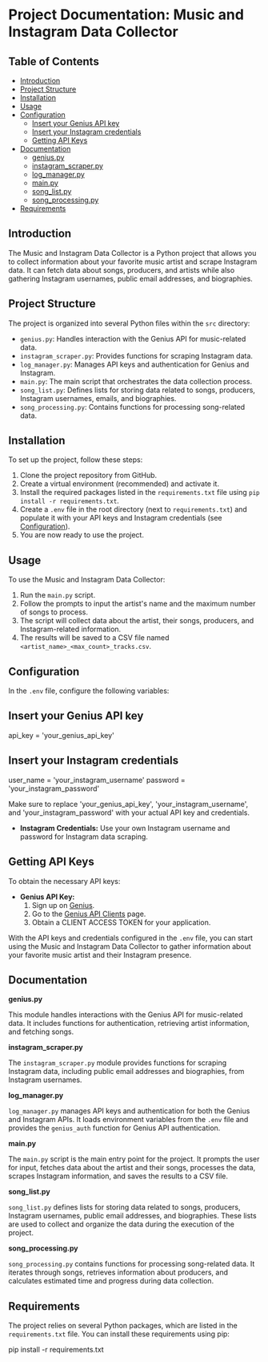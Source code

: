 # Project Documentation: Music and Instagram Data Collector

## Table of Contents

- [Introduction](#introduction)
- [Project Structure](#project-structure)
- [Installation](#installation)
- [Usage](#usage)
- [Configuration](#configuration)
  - [Insert your Genius API key](#Insert-your-Genius-API-key)
  - [Insert your Instagram credentials](Insert-your-Instagram-credentials)
  - [Getting API Keys](#getting-api-keys)
- [Documentation](#documentation)
  - [genius.py](#geniuspy)
  - [instagram_scraper.py](#instagram_scraperpy)
  - [log_manager.py](#log_managerpy)
  - [main.py](#mainpy)
  - [song_list.py](#song_listpy)
  - [song_processing.py](#song_processingpy)
- [Requirements](#requirements)

## Introduction

The Music and Instagram Data Collector is a Python project that allows you to collect information about your favorite music artist and scrape Instagram data. It can fetch data about songs, producers, and artists while also gathering Instagram usernames, public email addresses, and biographies.

## Project Structure

The project is organized into several Python files within the `src` directory:

- `genius.py`: Handles interaction with the Genius API for music-related data.
- `instagram_scraper.py`: Provides functions for scraping Instagram data.
- `log_manager.py`: Manages API keys and authentication for Genius and Instagram.
- `main.py`: The main script that orchestrates the data collection process.
- `song_list.py`: Defines lists for storing data related to songs, producers, Instagram usernames, emails, and biographies.
- `song_processing.py`: Contains functions for processing song-related data.

## Installation

To set up the project, follow these steps:

1. Clone the project repository from GitHub.
2. Create a virtual environment (recommended) and activate it.
3. Install the required packages listed in the `requirements.txt` file using `pip install -r requirements.txt`.
4. Create a `.env` file in the root directory (next to `requirements.txt`) and populate it with your API keys and Instagram credentials (see [Configuration](#configuration)).
5. You are now ready to use the project.

## Usage

To use the Music and Instagram Data Collector:

1. Run the `main.py` script.
2. Follow the prompts to input the artist's name and the maximum number of songs to process.
3. The script will collect data about the artist, their songs, producers, and Instagram-related information.
4. The results will be saved to a CSV file named `<artist_name>_<max_count>_tracks.csv`.

## Configuration

In the `.env` file, configure the following variables:

## Insert your Genius API key
api_key = 'your_genius_api_key'

## Insert your Instagram credentials
user_name = 'your_instagram_username'
password = 'your_instagram_password'

Make sure to replace 'your_genius_api_key', 'your_instagram_username', and 'your_instagram_password' with your actual API key and credentials.

- **Instagram Credentials:** Use your own Instagram username and password for Instagram data scraping.


## Getting API Keys

To obtain the necessary API keys:

- **Genius API Key:**
  1. Sign up on [Genius](https://genius.com/).
  2. Go to the [Genius API Clients](https://genius.com/api-clients) page.
  3. Obtain a CLIENT ACCESS TOKEN for your application.

With the API keys and credentials configured in the `.env` file, you can start using the Music and Instagram Data Collector to gather information about your favorite music artist and their Instagram presence.

## Documentation

**genius.py**

This module handles interactions with the Genius API for music-related data. It includes functions for authentication, retrieving artist information, and fetching songs.

**instagram_scraper.py**

The `instagram_scraper.py` module provides functions for scraping Instagram data, including public email addresses and biographies, from Instagram usernames.

**log_manager.py**

`log_manager.py` manages API keys and authentication for both the Genius and Instagram APIs. It loads environment variables from the `.env` file and provides the `genius_auth` function for Genius API authentication.

**main.py**

The `main.py` script is the main entry point for the project. It prompts the user for input, fetches data about the artist and their songs, processes the data, scrapes Instagram information, and saves the results to a CSV file.

**song_list.py**

`song_list.py` defines lists for storing data related to songs, producers, Instagram usernames, public email addresses, and biographies. These lists are used to collect and organize the data during the execution of the project.

**song_processing.py**

`song_processing.py` contains functions for processing song-related data. It iterates through songs, retrieves information about producers, and calculates estimated time and progress during data collection.

## Requirements

The project relies on several Python packages, which are listed in the `requirements.txt` file. You can install these requirements using pip:

pip install -r requirements.txt
